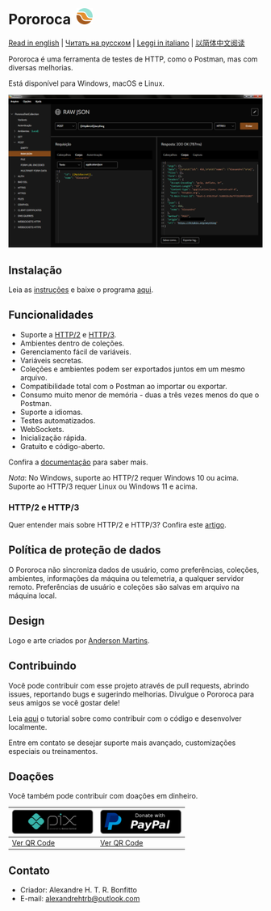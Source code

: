  <h1>Pororoca <img style="margin: 4px 0 0 4px" height="32" src="pororoca.png" alt="Pororoca Logo"/></h1>

[Read in english](README.md) | [Читать на русском](README_ru.md) | [Leggi in italiano](README_it.md) | [以简体中文阅读](README_zh-cn.md)

Pororoca é uma ferramenta de testes de HTTP, como o Postman, mas com diversas melhorias.

Está disponível para Windows, macOS e Linux.

![TelaDeExemplo](./misc/example_screen_pt.png)

## Instalação

Leia as [instruções](https://pororoca.io/pt/docs/installation) e baixe o programa [aqui](https://github.com/alexandrehtrb/Pororoca/releases).

## Funcionalidades

* Suporte a [HTTP/2](https://http2.github.io/) e [HTTP/3](https://developers.cloudflare.com/http3/).
* Ambientes dentro de coleções.
* Gerenciamento fácil de variáveis.
* Variáveis secretas.
* Coleções e ambientes podem ser exportados juntos em um mesmo arquivo.
* Compatibilidade total com o Postman ao importar ou exportar.
* Consumo muito menor de memória - duas a três vezes menos do que o Postman.
* Suporte a idiomas.
* Testes automatizados.
* WebSockets.
* Inicialização rápida.
* Gratuito e código-aberto.

Confira a [documentação](https://pororoca.io/pt/docs/) para saber mais.

*Nota*: No Windows, suporte ao HTTP/2 requer Windows 10 ou acima. Suporte ao HTTP/3 requer Linux ou Windows 11 e acima.

### HTTP/2 e HTTP/3

Quer entender mais sobre HTTP/2 e HTTP/3? Confira este [artigo](https://alexandrehtrb.github.io/posts/2024/03/http2-e-http3-explicados/).

## Política de proteção de dados

O Pororoca não sincroniza dados de usuário, como preferências, coleções, ambientes, informações da máquina ou telemetria, a qualquer servidor remoto. Preferências de usuário e coleções são salvas em arquivo na máquina local.

## Design

Logo e arte criados por [Anderson Martins](https://www.behance.net/am-dsgn).

## Contribuindo

Você pode contribuir com esse projeto através de pull requests, abrindo issues, reportando bugs e sugerindo melhorias. Divulgue o Pororoca para seus amigos se você gostar dele!

Leia [aqui](CONTRIBUTING.md) o tutorial sobre como contribuir com o código e desenvolver localmente.

Entre em contato se desejar suporte mais avançado, customizações especiais ou treinamentos.

## Doações

Você também pode contribuir com doações em dinheiro.

| ![DoeComPIX](./misc/pix_botao_doacao.png) | [![DoeComPayPal](./misc/paypal_donation_button.png)](https://www.paypal.com/donate/?hosted_button_id=NUADRWF3WNYQ2) |
|--|--|
| [Ver QR Code](./misc/pix_doacao_qr_code.png) | [Ver QR Code](./misc/paypal_donation_qr_code.png) |

## Contato

* Criador: Alexandre H. T. R. Bonfitto
* E-mail: alexandrehtrb@outlook.com
